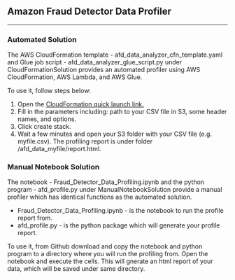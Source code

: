 ## Amazon Fraud Detector Data Profiler

-----

### Automated Solution

The AWS CloudFormation template - afd_data_analyzer_cfn_template.yaml and Glue job script - afd_data_analyzer_glue_script.py under CloudFormationSolution provides an automated profiler using AWS CloudFormation, AWS Lambda, and AWS Glue.

To use it, follow steps below:
1. Open the [CloudFormation quick launch link.](https://us-west-2.console.aws.amazon.com/cloudformation/home?region=us-west-2#/stacks/create/review?templateURL=https://amazon-frauddetector-cfn-templates.s3.amazonaws.com/AFD_Data_Cleaner/afd_data_analyzer_cfn_template.yaml)
2. Fill in the parameters including: path to your CSV file in S3, some header names, and options. 
3. Click create stack. 
4. Wait a few minutes and open your S3 folder with your CSV file (e.g. myfile.csv). The profiling report is under folder /afd_data_myfile/report.html. 


### Manual Notebook Solution 

The notebook - Fraud_Detector_Data_Profiling.ipynb and the python program - afd_profile.py under ManualNotebookSolution provide a manual profiler which has identical functions as the automated solution. 

- Fraud_Detector_Data_Profiling.ipynb - is the notebook to run the profile report from. 
- afd_profile.py - is the python package which will generate your profile report. 

To use it, from Github download and copy the notebook and python program to a directory where you will run the profiling from. Open the notebook and execute the cells. This will gnerate an html report of your data, which will be saved under same directory. 

